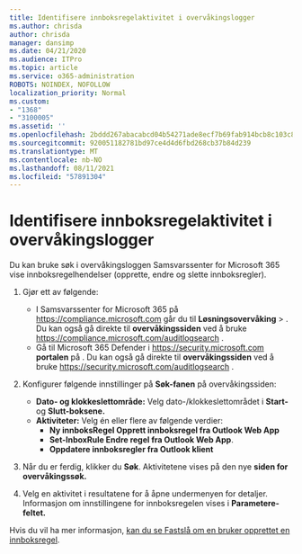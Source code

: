 ```yaml
---
title: Identifisere innboksregelaktivitet i overvåkingslogger
ms.author: chrisda
author: chrisda
manager: dansimp
ms.date: 04/21/2020
ms.audience: ITPro
ms.topic: article
ms.service: o365-administration
ROBOTS: NOINDEX, NOFOLLOW
localization_priority: Normal
ms.custom:
- "1368"
- "3100005"
ms.assetid: ''
ms.openlocfilehash: 2bddd267abacabcd04b54271ade8ecf7b69fab914bcb8c103c806c31a388d2f5
ms.sourcegitcommit: 920051182781bd97ce4d4d6fbd268cb37b84d239
ms.translationtype: MT
ms.contentlocale: nb-NO
ms.lasthandoff: 08/11/2021
ms.locfileid: "57891304"
---
```

# <a name="identify-inbox-rule-activity-in-audit-logs"></a>Identifisere innboksregelaktivitet i overvåkingslogger

Du kan bruke søk i overvåkingsloggen Samsvarssenter for Microsoft 365 vise innboksregelhendelser (opprette, endre og slette innboksregler).

1. Gjør ett av følgende:
   - I Samsvarssenter for Microsoft 365 på <https://compliance.microsoft.com> går du til **Løsningsovervåking** \> . Du kan også gå direkte til **overvåkingssiden** ved å bruke <https://compliance.microsoft.com/auditlogsearch> .
   - Gå til Microsoft 365 Defender i <https://security.microsoft.com> **portalen** på . Du kan også gå direkte til **overvåkingssiden** ved å bruke <https://security.microsoft.com/auditlogsearch> .

2. Konfigurer følgende innstillinger  på **Søk-fanen** på overvåkingssiden:
   - **Dato- og klokkeslettområde:** Velg dato-/klokkeslettområdet i **Start-** og **Slutt-boksene.**
   - **Aktiviteter:** Velg én eller flere av følgende verdier:
     - **Ny innboksRegel Opprett innboksregel fra Outlook Web App**
     - **Set-InboxRule Endre regel fra Outlook Web App**.
     - **Oppdatere innboksregler fra Outlook klient**

3. Når du er ferdig, klikker du **Søk**. Aktivitetene vises på den nye **siden for overvåkingssøk.**

4. Velg en aktivitet i resultatene for å åpne undermenyen for detaljer. Informasjon om innstillingene for innboksregelen vises i **Parametere-feltet.**

Hvis du vil ha mer informasjon, [kan du se Fastslå om en bruker opprettet en innboksregel](https://docs.microsoft.com/microsoft-365/compliance/auditing-troubleshooting-scenarios#determine-if-a-user-created-an-inbox-rule).
